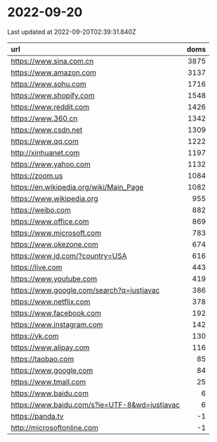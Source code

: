 # 2022-09-20

<!-- BEGIN -->
Last updated at 2022-09-20T02:39:31.840Z

url | doms
:- | -:
https://www.sina.com.cn | 3875
https://www.amazon.com | 3137
https://www.sohu.com | 1716
https://www.shopify.com | 1548
https://www.reddit.com | 1426
https://www.360.cn | 1342
https://www.csdn.net | 1309
https://www.qq.com | 1222
http://xinhuanet.com | 1197
https://www.yahoo.com | 1132
https://zoom.us | 1084
https://en.wikipedia.org/wiki/Main_Page | 1082
https://www.wikipedia.org | 955
https://weibo.com | 882
https://www.office.com | 869
https://www.microsoft.com | 783
https://www.okezone.com | 674
https://www.jd.com/?country=USA | 616
https://live.com | 443
https://www.youtube.com | 419
https://www.google.com/search?q=justjavac | 386
https://www.netflix.com | 378
https://www.facebook.com | 192
https://www.instagram.com | 142
https://vk.com | 130
https://www.alipay.com | 116
https://taobao.com | 85
https://www.google.com | 84
https://www.tmall.com | 25
https://www.baidu.com | 6
https://www.baidu.com/s?ie=UTF-8&wd=justjavac | 6
https://panda.tv | -1
http://microsoftonline.com | -1
<!-- END -->
